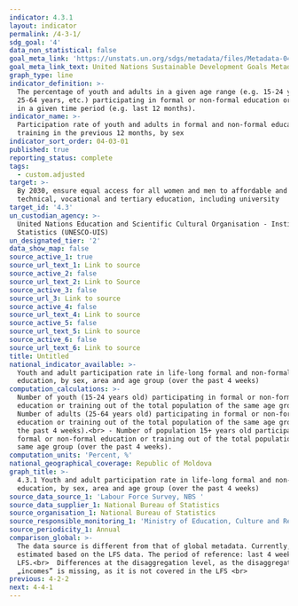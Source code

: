 ```yaml
---
indicator: 4.3.1
layout: indicator
permalink: /4-3-1/
sdg_goal: '4'
data_non_statistical: false
goal_meta_link: 'https://unstats.un.org/sdgs/metadata/files/Metadata-04-03-01.pdf'
goal_meta_link_text: United Nations Sustainable Development Goals Metadata (PDF 210 KB)
graph_type: line
indicator_definition: >-
  The percentage of youth and adults in a given age range (e.g. 15-24 years,
  25-64 years, etc.) participating in formal or non-formal education or training
  in a given time period (e.g. last 12 months).
indicator_name: >-
  Participation rate of youth and adults in formal and non-formal education and
  training in the previous 12 months, by sex
indicator_sort_order: 04-03-01
published: true
reporting_status: complete
tags:
  - custom.adjusted
target: >-
  By 2030, ensure equal access for all women and men to affordable and quality
  technical, vocational and tertiary education, including university
target_id: '4.3'
un_custodian_agency: >-
  United Nations Education and Scientific Cultural Organisation - Institute of
  Statistics (UNESCO-UIS)
un_designated_tier: '2'
data_show_map: false
source_active_1: true
source_url_text_1: Link to source
source_active_2: false
source_url_text_2: Link to Source
source_active_3: false
source_url_3: Link to source
source_active_4: false
source_url_text_4: Link to source
source_active_5: false
source_url_text_5: Link to source
source_active_6: false
source_url_text_6: Link to source
title: Untitled
national_indicator_available: >-
  Youth and adult participation rate in life-long formal and non-formal
  education, by sex, area and age group (over the past 4 weeks)
computation_calculations: >-
  Number of youth (15-24 years old) participating in formal or non-formal
  education or training out of the total population of the same age group.<br> 
  Number of adults (25-64 years old) participating in formal or non-formal
  education or training out of the total population of the same age group (over
  the past 4 weeks).<br> - Number of population 15+ years old participating in
  formal or non-formal education or training out of the total population of the
  same age group (over the past 4 weeks).
computation_units: 'Percent, %'
national_geographical_coverage: Republic of Moldova
graph_title: >-
  4.3.1 Youth and adult participation rate in life-long formal and non-formal
  education, by sex, area and age group (over the past 4 weeks)
source_data_source_1: 'Labour Force Survey, NBS '
source_data_supplier_1: National Bureau of Statistics
source_organisation_1: National Bureau of Statistics
source_responsible_monitoring_1: 'Ministry of Education, Culture and Research'
source_periodicity_1: Annual
comparison_global: >-
  The data source is different from that of global metadata. Currently, it is
  estimated based on the LFS data. The period of reference: last 4 weeks in the
  LFS.<br>  Differences at the disaggregation level, as the disaggregation by 
  „incomes” is missing, as it is not covered in the LFS <br>
previous: 4-2-2
next: 4-4-1
---
```

